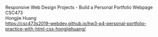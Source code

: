 Responsive Web Design Projects - Build a Personal Portfolio Webpage\
CSC473 \
Hongjie Huang\
https://csc473s2019-webdev.github.io/hw3-p4-personal-portfolio-practice-with-html-css-hongjiehuang/
